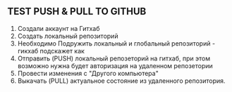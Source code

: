 ## TEST PUSH & PULL TO GITHUB
1. Создали аккаунт на Гитхаб
2. Создать локальный репозиторий
3. Необходимо Подружить локальный и глобальный репозиторий - гикхаб подскажет как
4. Отправить (PUSH) локальный репозеторий на гитхаб, при этом возможно нужна будет авторизация на удаленном репозетории
5. Провести изменения с "Другого компьютера"
6. Выкачать (PULL) актуальное состояние из удаленного репозитория.